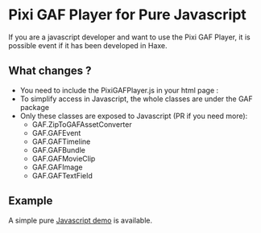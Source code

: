 Pixi GAF Player for Pure Javascript
=================

If you are a javascript developer and want to use the Pixi GAF Player, it is possible event if it has been developed in Haxe.

What changes ?
-----------------

* You need to include the PixiGAFPlayer.js in your html page : <script src="lib/PixiGAFPlayer.min.js"></script>
* To simplify access in Javascript, the whole classes are under the GAF package
* Only these classes are exposed to Javascript (PR if you need more):
	* GAF.ZipToGAFAssetConverter
	* GAF.GAFEvent
	* GAF.GAFTimeline
	* GAF.GAFBundle
	* GAF.GAFMovieClip
	* GAF.GAFImage
	* GAF.GAFTextField
	
Example
-----------------

A simple pure [Javascript demo](https://github.com/mathieuanthoine/PixiGAFPlayer/tree/master/demo/js) is available.

